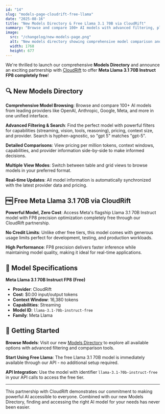 ```yaml
---
id: "14"
slug: "models-page-cloudrift-free-llama"
date: "2025-08-16"
title: "New Models Directory & Free Llama 3.1 70B via CloudRift"
summary: "Browse and compare 100+ AI models with advanced filtering, plus access Meta Llama 3.1 70B Instruct FP8 completely free through our CloudRift partnership."
image:
  src: "/changelog/new-models-page.png"
  alt: "New models directory showing comprehensive model comparison and free Llama 3.1 70B"
  width: 1768
  height: 677
---
```


We're thrilled to launch our comprehensive **Models Directory** and announce an exciting partnership with [CloudRift](https://www.cloudrift.ai?utm_source=llmgateway.io) to offer **Meta Llama 3.1 70B Instruct FP8 completely free**!

## 🔍 New Models Directory

**Comprehensive Model Browsing**: Browse and compare 100+ AI models from leading providers like OpenAI, Anthropic, Google, Meta, and more in one unified interface.

**Advanced Filtering & Search**: Find the perfect model with powerful filters for capabilities (streaming, vision, tools, reasoning), pricing, context size, and provider. Search is hyphen-agnostic, so "gpt 5" matches "gpt-5".

**Detailed Comparisons**: View pricing per million tokens, context windows, capabilities, and provider information side-by-side to make informed decisions.

**Multiple View Modes**: Switch between table and grid views to browse models in your preferred format.

**Real-time Updates**: All model information is automatically synchronized with the latest provider data and pricing.

## 🆓 Free Meta Llama 3.1 70B via CloudRift

**Powerful Model, Zero Cost**: Access Meta's flagship Llama 3.1 70B Instruct model with FP8 precision optimization completely free through our CloudRift partnership.

**No Credit Limits**: Unlike other free tiers, this model comes with generous usage limits perfect for development, testing, and production workloads.

**High Performance**: FP8 precision delivers faster inference while maintaining model quality, making it ideal for real-time applications.

## 🎯 Model Specifications

**Meta Llama 3.1 70B Instruct FP8 (Free)**

- **Provider**: CloudRift
- **Cost**: $0.00 input/output tokens
- **Context Window**: 16,380 tokens
- **Capabilities**: Streaming
- **Model ID**: `llama-3.1-70b-instruct-free`
- **Family**: Meta Llama

## 🚀 Getting Started

**Browse Models**: Visit our new [Models Directory](/models) to explore all available options with advanced filtering and comparison tools.

**Start Using Free Llama**: The free Llama 3.1 70B model is immediately available through our API - no additional setup required.

**API Integration**: Use the model with identifier `llama-3.1-70b-instruct-free` in your API calls to access the free tier.

---

This partnership with CloudRift demonstrates our commitment to making powerful AI accessible to everyone. Combined with our new Models Directory, finding and accessing the right AI model for your needs has never been easier.
